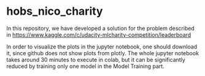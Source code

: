 # hobs_nico_charity

In this repository, we have developed a solution for the problem described in https://www.kaggle.com/c/udacity-mlcharity-competition/leaderboard

In order to visualize the plots in the jupyter notebook, one should download it, since github does not show plots from plotly. The whole jupyter notebook takes around 30 minutes to execute in colab, but it can be significantly reduced by training only one model in the Model Training part.
